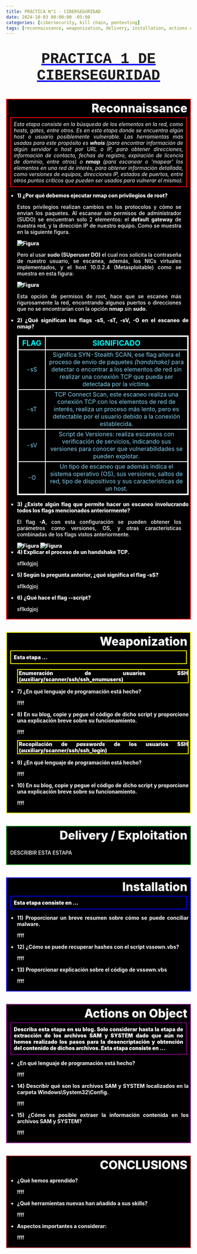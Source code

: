 ```yaml
---
title: PRÁCTICA N°1 - CIBERSEGURIDAD
date: 2024-10-03 00:00:00 -05:00
categories: [cibersecurity, kill chain, pentesting]
tags: [reconnaissance, weaponization, delivery, installation, actions on object, kali, metasploit]  # TAG names should always be lowercase
---
```

<p style="text-align:center; font-size: 40px; font-family: Courier; font-weight: 900; text-decoration: underline blue"> <b>PRACTICA 1 DE CIBERSEGURIDAD</b></p>

<div style="border: 2px solid red; background-color: black; color: white; padding: 4px; text-align: justify; ">
<marquee behavior="alternate" style="font-size: 32px; font-weight: 800"> Reconnaissance</marquee>
<p style="border: 2px double red; font-weight: 400; margin:5px; padding: 8px;"><i>Esta etapa consiste en la búsqueda de los elementos en la red, como hosts, gates, entre otros. Es en esta etapa donde se encuentra algún host o usuario posiblemente vulnerable. Las herramientas más usadas para este propósito es <b>whois </b> (para encontrar información de algún servidor o host por URL o IP, para obtener direcciones, información de contacto, fechas de registro, expiración de licencia de dominio, entre otros) o <b>nmap </b> (para escanear o 'mapear' los elementos en una red de interés, para obtener información detallada, como versiones de equipos, direcciones IP, estados de puertos, entre otros puntos críticos que pueden ser usados para vulnerar el mismo).</i></p>

<ul style="font-weight: 800;">
<li >1) ¿Por qué debemos ejecutar nmap con privilegios de root? </li>

<p style="font-weight: 500; padding-right: 20px;">Estos privilegios realizan cambios en los protocolos y cómo se envian los paquetes. Al escanear sin permisos de administrador (SUDO) se encuentran solo 2 elementos: el <b>default gateway</b> de nuestra red, y la dirección IP de nuestro equipo. Como se muestra en la siguiente figura.</p>
<img src="/assets/images/image6.png" alt="Figura">
<p style="font-weight: 500; padding-right: 20px;">Pero al usar <b>sudo (SUperuser DO) </b>  el cual nos solicita la contraseña de nuestro usuario, se escanea, además, los NICs virtuales implementados, y el host 10.0.2.4 (Metasploitable) como se muestra en esta figura: </p>
<img src="/assets/images/image7.png" alt="Figura">
<p style="font-weight: 500; padding-right: 20px;">Esta opción de permisos de root, hace que se escanee más rigurosamente la red, encontrando algunos puertos o direcciones que no se encontrarían con la opción <b>nmap</b> sin <b>sudo</b>.</p>

<li>2) ¿Qué significan los flags -sS, -sT, -sV, -O en el escaneo de nmap?</li>
<table style="text-align: center; border-collapse: collapse; border: 2px double white; background-color: black; color: skyblue">
    <tr style="text-align: center; border-collapse: collapse; border: 2px double white; background-color: black; color: cyan; font-size: 20px">
        <th style="border: 2px double white;"><b>FLAG</b></th>
        <th style="border: 2px double white; dipslay: flex; flex-wrap: wrap;"><b>SIGNIFICADO</b></th>
    </tr>
    <tr style="border: 2px double white; background-color: dark-grey;">
        <td style="border: 2px double white;">-sS</td>
        <td style="border: 2px double white;">Significa SYN-Stealth SCAN, ese flag altera el proceso de envío de paquetes <i> (handshake) </i> para detectar o encontrar a los elementos de red sin realizar una conexión TCP que pueda ser detectada por la víctima. </td>
    </tr>
    <tr style="border: 2px double white; background-color: black;">
        <td style="border: 2px double white;">-sT</td>
        <td style="border: 2px double white;">TCP Connect Scan, este escaneo realiza una conexión TCP con los elementos de red de interés, realiza un proceso más lento, pero es detectable por el usuario debido a la conexión establecida.</td>
    </tr> 
    <tr style="border: 2px double white; background-color: dark-grey;">
        <td style="border: 2px double white;">-sV</td>
        <td style="border: 2px double white;">Script de Versiones: realiza escaneos con verificación de servicios, indicando sus versiones para conocer que vulnerabilidades se pueden explotar.</td>
    </tr>
    <tr style="border: 2px double white; background-color: black;">
        <td style="border: 2px double white;">-O</td>
        <td style="border: 2px double white;">Un tipo de escaneo que además indica el sistema operativo (OS), sus versiones, saltos de red, tipo de dispositivos y sus características de un host.</td>
    </tr> 
</table>

<li> 3) ¿Existe algún flag que permite hacer un escaneo involucrando todos los flags mencionados anteriormente?</li>
<p style="font-weight: 500; padding-right: 20px;"> El flag <b>-A</b>, con esta configuración se pueden obtener los parámetros como versiones, OS, y otras características combinadas de los flags vistos anteriormente.</p>
<img src="/assets/images/flag_-A1.png" alt="Figura">
<img src="/assets/images/flag_-A2.png" alt="Figura">

<li>4) Explicar el proceso de un handshake TCP.</li>
<p style="font-weight: 500; padding-right: 20px;">sflkdgjoj</p>


<li>5) Según la pregunta anterior, ¿qué significa el flag -sS?</li>
<p style="font-weight: 500; padding-right: 20px;">sflkdgjoj</p>

<li>6) ¿Qué hace el flag --script?</li>
<p style="font-weight: 500; padding-right: 20px;">sflkdgjoj</p>
</ul>
</div>

<br>
<br>

<div style="border: 2px solid yellow; background-color: black; color: white; padding: 4px; text-align: justify;">
<marquee behavior="alternate" style="font-size: 32px; font-weight: 800"> Weaponization</marquee>
<p style="border: 2px double yellow; font-weight: 900; margin:5px; padding: 8px;">Esta etapa ...</p>

<ul style="font-weight: 700;">
<p style="border: 2px double yellow; font-weight: 900; padding-left: 3px; ">Enumeración de usuarios SSH (auxiliary/scanner/ssh/ssh_enumusers) </p>
<li>7) ¿En qué lenguaje de programación está hecho?</li>
<p style="font-weight: 500;">ffff</p>

<li>8) En su blog, copie y pegue el código de dicho script y proporcione una explicación breve sobre su funcionamiento.</li>
<p style="font-weight: 500;">ffff</p>

<p style="border: 2px double yellow; font-weight: 900; padding-left: 3px;">Recopilación de <i>passwords</i> de los usuarios SSH (auxiliary/scanner/ssh/ssh_login)</p>
<li>9) ¿En qué lenguaje de programación está hecho?</li>
<p style="font-weight: 500;">ffff</p>

<li>10) En su blog, copie y pegue el código de dicho script y proporcione una explicación breve sobre su funcionamiento.</li>
<p style="font-weight: 500;">ffff</p>

</ul>
</div>

<br>
<br>

<div style="border: 2px solid green; background-color: black; color: white;padding: 4px; text-align: justify;">
<marquee behavior="alternate" style="font-size: 32px; font-weight: 800"> Delivery / Exploitation</marquee>
<p style="font-weight: 500; padding: 5px;">DESCRIBIR ESTA ESTAPA</p>

</div>

<br>
<br>

<div style="border: 2px solid blue; background-color: black; color: white; padding: 4px; text-align: justify;">
<marquee behavior="alternate" style="font-size: 32px; font-weight: 800"> Installation</marquee>
<p style="border: 2px double blue; font-weight: 900; margin:5px; padding: 8px;">Esta etapa consiste en ...</p>
 
<ul style="font-weight: 700;">
<li>11) Proporcionar un breve resumen sobre cómo se puede conciliar malware.</li>
<p style="font-weight: 500;">ffff</p>

<li>12) ¿Cómo se puede recuperar hashes con el script vssown.vbs?</li>
<p style="font-weight: 500;">ffff</p>

<li>13) Proporcionar explicación sobre el código de vssown.vbs</li>
<p style="font-weight: 500;">ffff</p>

</ul>
</div>

<br>
<br>

<div style="border: 2px solid purple; background-color: black; color: white; padding: 4px; text-align: justify;">
<marquee behavior="alternate" style="font-size: 32px; font-weight: 800"> Actions on Object</marquee>
<p style="border: 2px double purple; font-weight: 900; margin:5px; padding: 8px;">Describa esta etapa en su blog. Solo considerar hasta la etapa de extracción de los archivos SAM y SYSTEM dado que aún no hemos realizado los pasos para la desencriptación y obtención del contenido de dichos archivos. 
Esta etapa consiste en ...</p>

 
<ul style="font-weight: 700;">
<li >¿En qué lenguaje de programación está hecho?</li>
<p style="font-weight: 500;">ffff</p>

<li>14) Describir qué son los archivos SAM y SYSTEM localizados en la carpeta Windows\System32\Config. </li>
<p style="font-weight: 500;">ffff</p>

<li>15) ¿Cómo es posible extraer la información contenida en los archivos SAM y SYSTEM?</li>
<p style="font-weight: 500;">ffff</p>


</ul>
</div>

<br>
<br>

<div style="border: 2px solid brown; background-color: black; color: white; padding: 4px; text-align: justify;">
<marquee behavior="alternate" style="font-size: 32px; font-weight: 800"> CONCLUSIONS</marquee>

<ul style="font-weight: 700;">

<li>¿Qué hemos aprendido?</li>
<p style="font-weight: 500; padding-right: 20px;">ffff</p>

<li>¿Qué herramientas nuevas han añadido a sus skills?</li>
<p style="font-weight: 500; padding-right: 20px;">ffff</p>

<li>Aspectos importantes a considerar:</li>
<p style="font-weight: 500; padding-right: 20px;">ffff</p>


</ul>
</div>




